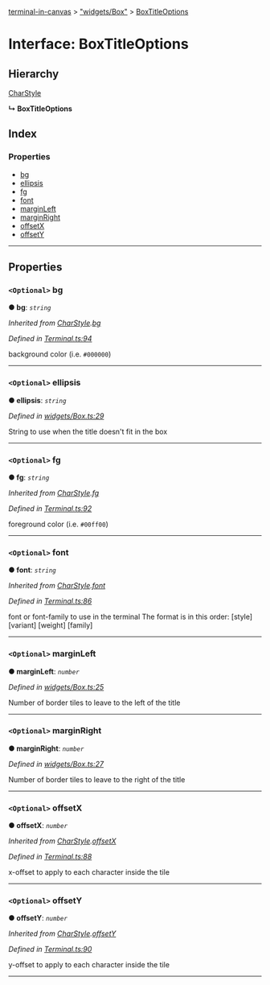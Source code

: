 [terminal-in-canvas](../README.md) > ["widgets/Box"](../modules/_widgets_box_.md) > [BoxTitleOptions](../interfaces/_widgets_box_.boxtitleoptions.md)

# Interface: BoxTitleOptions

## Hierarchy

 [CharStyle](_terminal_.charstyle.md)

**↳ BoxTitleOptions**

## Index

### Properties

* [bg](_widgets_box_.boxtitleoptions.md#bg)
* [ellipsis](_widgets_box_.boxtitleoptions.md#ellipsis)
* [fg](_widgets_box_.boxtitleoptions.md#fg)
* [font](_widgets_box_.boxtitleoptions.md#font)
* [marginLeft](_widgets_box_.boxtitleoptions.md#marginleft)
* [marginRight](_widgets_box_.boxtitleoptions.md#marginright)
* [offsetX](_widgets_box_.boxtitleoptions.md#offsetx)
* [offsetY](_widgets_box_.boxtitleoptions.md#offsety)

---

## Properties

<a id="bg"></a>

### `<Optional>` bg

**● bg**: *`string`*

*Inherited from [CharStyle](_terminal_.charstyle.md).[bg](_terminal_.charstyle.md#bg)*

*Defined in [Terminal.ts:94](https://github.com/danikaze/terminal-in-canvas/blob/ad1033f/src/Terminal.ts#L94)*

background color (i.e. `#000000`)

___
<a id="ellipsis"></a>

### `<Optional>` ellipsis

**● ellipsis**: *`string`*

*Defined in [widgets/Box.ts:29](https://github.com/danikaze/terminal-in-canvas/blob/ad1033f/src/widgets/Box.ts#L29)*

String to use when the title doesn't fit in the box

___
<a id="fg"></a>

### `<Optional>` fg

**● fg**: *`string`*

*Inherited from [CharStyle](_terminal_.charstyle.md).[fg](_terminal_.charstyle.md#fg)*

*Defined in [Terminal.ts:92](https://github.com/danikaze/terminal-in-canvas/blob/ad1033f/src/Terminal.ts#L92)*

foreground color (i.e. `#00ff00`)

___
<a id="font"></a>

### `<Optional>` font

**● font**: *`string`*

*Inherited from [CharStyle](_terminal_.charstyle.md).[font](_terminal_.charstyle.md#font)*

*Defined in [Terminal.ts:86](https://github.com/danikaze/terminal-in-canvas/blob/ad1033f/src/Terminal.ts#L86)*

font or font-family to use in the terminal The format is in this order: \[style\] \[variant\] \[weight\] \[family\]

___
<a id="marginleft"></a>

### `<Optional>` marginLeft

**● marginLeft**: *`number`*

*Defined in [widgets/Box.ts:25](https://github.com/danikaze/terminal-in-canvas/blob/ad1033f/src/widgets/Box.ts#L25)*

Number of border tiles to leave to the left of the title

___
<a id="marginright"></a>

### `<Optional>` marginRight

**● marginRight**: *`number`*

*Defined in [widgets/Box.ts:27](https://github.com/danikaze/terminal-in-canvas/blob/ad1033f/src/widgets/Box.ts#L27)*

Number of border tiles to leave to the right of the title

___
<a id="offsetx"></a>

### `<Optional>` offsetX

**● offsetX**: *`number`*

*Inherited from [CharStyle](_terminal_.charstyle.md).[offsetX](_terminal_.charstyle.md#offsetx)*

*Defined in [Terminal.ts:88](https://github.com/danikaze/terminal-in-canvas/blob/ad1033f/src/Terminal.ts#L88)*

x-offset to apply to each character inside the tile

___
<a id="offsety"></a>

### `<Optional>` offsetY

**● offsetY**: *`number`*

*Inherited from [CharStyle](_terminal_.charstyle.md).[offsetY](_terminal_.charstyle.md#offsety)*

*Defined in [Terminal.ts:90](https://github.com/danikaze/terminal-in-canvas/blob/ad1033f/src/Terminal.ts#L90)*

y-offset to apply to each character inside the tile

___

